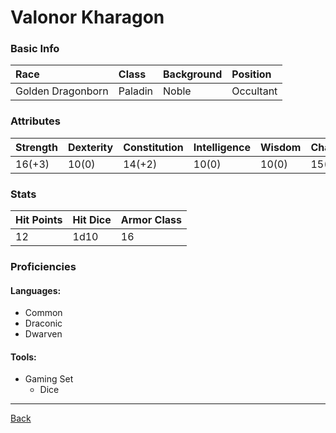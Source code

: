 # Valonor Kharagon

### Basic Info

| Race | Class | Background | Position |
|:--|:--|:--|:--|
| Golden Dragonborn | Paladin | Noble | Occultant |

### Attributes

| Strength | Dexterity | Constitution | Intelligence | Wisdom | Charisma |
|:--|:--|:--|:--|:--|:--|
| 16(+3) | 10(0) | 14(+2) | 10(0) | 10(0) | 15(+2) |

### Stats

| Hit Points | Hit Dice | Armor Class |
|:--|:--|:--|
| 12 | 1d10 | 16 |

### Proficiencies
#### Languages:
- Common
- Draconic
- Dwarven

#### Tools:
- Gaming Set
    - Dice 

---
[Back](./)
